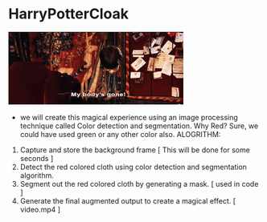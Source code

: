 # HarryPotterCloak
<img src='https://github.com/taruntiwarihp/raw_images/blob/master/images.jpg'>

* we will create this magical experience using an image processing technique called Color detection and segmentation. Why Red? Sure, we could have used green or any other color also. ALOGRITHM:

1. Capture and store the background frame [ This will be done for some seconds ]
2. Detect the red colored cloth using color detection and segmentation algorithm.
3. Segment out the red colored cloth by generating a mask. [ used in code ]
4. Generate the final augmented output to create a magical effect. [ video.mp4 ]
